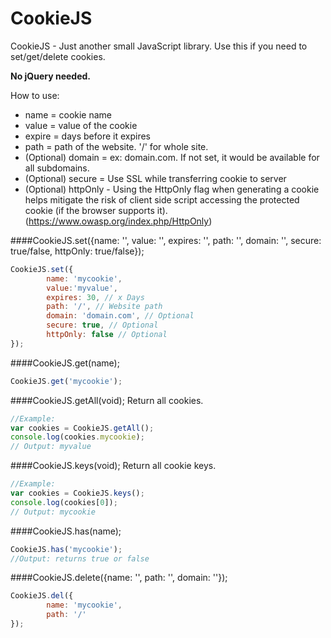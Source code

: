 CookieJS
========
CookieJS - Just another small JavaScript library. Use this if you need to set/get/delete cookies.

**No jQuery needed.**

How to use:
* name = cookie name
* value = value of the cookie
* expire = days before it expires
* path = path of the website. '/' for whole site.
* (Optional) domain = ex: domain.com. If not set, it would be available for all subdomains.
* (Optional) secure = Use SSL while transferring cookie to server
* (Optional) httpOnly -  Using the HttpOnly flag when generating a cookie helps mitigate the risk of client side script accessing the protected cookie (if the browser supports it). (https://www.owasp.org/index.php/HttpOnly)

####CookieJS.set({name: '', value: '', expires: '', path: '', domain: '', secure: true/false, httpOnly: true/false});
```javascript
CookieJS.set({
        name: 'mycookie',
        value:'myvalue',
        expires: 30, // x Days
        path: '/', // Website path
        domain: 'domain.com', // Optional
        secure: true, // Optional
        httpOnly: false // Optional
});
```

####CookieJS.get(name);
```javascript
CookieJS.get('mycookie');
```

####CookieJS.getAll(void); Return all cookies.
```javascript
//Example:
var cookies = CookieJS.getAll();
console.log(cookies.mycookie);
// Output: myvalue
```

####CookieJS.keys(void); Return all cookie keys.
```javascript
//Example:
var cookies = CookieJS.keys();
console.log(cookies[0]);
// Output: mycookie
```

####CookieJS.has(name);
```javascript
CookieJS.has('mycookie');
//Output: returns true or false
```

####CookieJS.delete({name: '', path: '', domain: ''});
```javascript
CookieJS.del({
        name: 'mycookie',
        path: '/'
});
```
